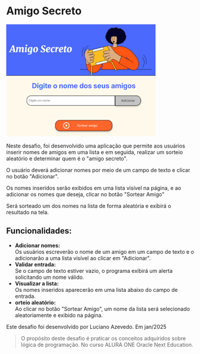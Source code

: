 <h1>Amigo Secreto</h1>
<img src="https://github.com/lfa-systems/amigo-secreto/blob/main/docs/tela.png" alt="Tela dop jogo" width="400" height="300">

Neste desafio, foi desenvolvido uma aplicação que permite aos usuários inserir nomes de amigos em uma lista e em seguida, realizar um sorteio aleatório e determinar quem é o "amigo secreto".

O usuário deverá adicionar nomes por meio de um campo de texto e clicar no botão "Adicionar".

Os nomes inseridos serão exibidos em uma lista visível na página, e ao adicionar os nomes que deseja, clicar no botão "Sortear Amigo"

Será sorteado um dos nomes na lista de forma aleatória e exibirá o resultado na tela.

<h2>Funcionalidades:</h2>
<ul>
  <li><b>Adicionar nomes:</b></li> Os usuários escreverão o nome de um amigo em um campo de texto e o adicionarão a uma lista visível ao clicar em "Adicionar".

  <li><b>Validar entrada:</b></li> Se o campo de texto estiver vazio, o programa exibirá um alerta solicitando um nome válido.

  <li><b>Visualizar a lista:</b></li> Os nomes inseridos aparecerão em uma lista abaixo do campo de entrada.

  <li><b>orteio aleatório:</b></li> Ao clicar no botão "Sortear Amigo", um nome da lista será selecionado aleatoriamente e exibido na página.
</ul>

<p>Este desafio foi desenvolvido por Luciano Azevedo. Em jan/2025</p>
<blockquote cite="https://cursos.alura.com.br/">
O propósito deste desafio é praticar os conceitos adquiridos sobre lógica de programação. No curso ALURA ONE Oracle Next Education.
</blockquote>
